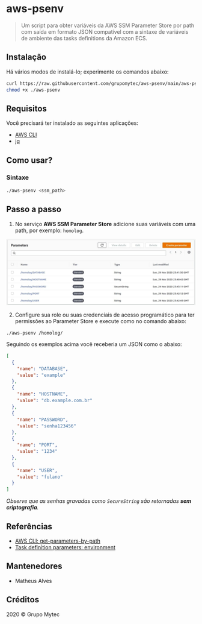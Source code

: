 # aws-psenv

> Um script para obter variáveis da AWS SSM Parameter Store por path com saída em formato JSON compatível com a sintaxe de variáveis de ambiente das tasks definitions da Amazon ECS.
 
## Instalação

Há vários modos de instalá-lo; experimente os comandos abaixo:

```bash
curl https://raw.githubusercontent.com/grupomytec/aws-psenv/main/aws-psenv.sh > ./aws-psenv
chmod +x ./aws-psenv
```

## Requisitos

Você precisará ter instalado as seguintes aplicações:

- [AWS CLI](https://aws.amazon.com/pt/cli/)
- [jq](https://stedolan.github.io/jq/)

## Como usar?

### Sintaxe

```bash
./aws-psenv <ssm_path>
```

## Passo a passo

1. No serviço **AWS SSM Parameter Store** adicione suas variáveis com uma path, por exemplo: `homolog`.

<img src="./docs/parameter_store.jpeg" width="600" />

2. Configure sua role ou suas credenciais de acesso programático para ter permissões ao Parameter Store e execute como no comando abaixo:

```
./aws-psenv /homolog/
```

Seguindo os exemplos acima você receberia um JSON como o abaixo:

```json
[
  {
    "name": "DATABASE",
    "value": "example"
  },
  {
    "name": "HOSTNAME",
    "value": "db.example.com.br"
  },
  {
    "name": "PASSWORD",
    "value": "senha123456"
  },
  {
    "name": "PORT",
    "value": "1234"
  },
  {
    "name": "USER",
    "value": "fulano"
  }
]
```

*Observe que as senhas gravadas como `SecureString` são retornadas **sem criptografia**.*

## Referências

- [AWS CLI: get-parameters-by-path](https://docs.aws.amazon.com/cli/latest/reference/ssm/get-parameters-by-path.html)
- [Task definition parameters: environment](https://docs.aws.amazon.com/AmazonECS/latest/developerguide/task_definition_parameters.html#container_definition_environment)

## Mantenedores

- Matheus Alves

## Créditos

2020 &copy; Grupo Mytec
